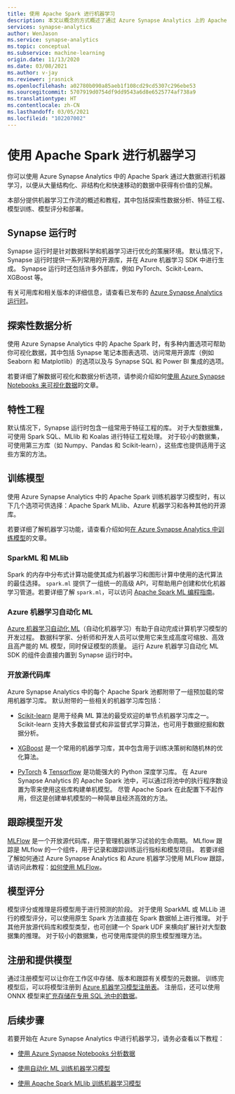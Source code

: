 ```yaml
---
title: 使用 Apache Spark 进行机器学习
description: 本文以概念的方式概述了通过 Azure Synapse Analytics 上的 Apache Spark 提供的机器学习和数据科学功能。
services: synapse-analytics
author: WenJason
ms.service: synapse-analytics
ms.topic: conceptual
ms.subservice: machine-learning
origin.date: 11/13/2020
ms.date: 03/08/2021
ms.author: v-jay
ms.reviewer: jrasnick
ms.openlocfilehash: a02780b090a85aeb1f108cd29cd5307c296ebe53
ms.sourcegitcommit: 5707919d0754df9dd9543a6d8e6525774af738a9
ms.translationtype: HT
ms.contentlocale: zh-CN
ms.lasthandoff: 03/05/2021
ms.locfileid: "102207002"
---
```

# <a name="machine-learning-with-apache-spark"></a>使用 Apache Spark 进行机器学习

你可以使用 Azure Synapse Analytics 中的 Apache Spark 通过大数据进行机器学习，以便从大量结构化、非结构化和快速移动的数据中获得有价值的见解。 

本部分提供机器学习工作流的概述和教程，其中包括探索性数据分析、特征工程、模型训练、模型评分和部署。  

## <a name="synapse-runtime"></a>Synapse 运行时 
Synapse 运行时是针对数据科学和机器学习进行优化的策展环境。 默认情况下，Synapse 运行时提供一系列常用的开源库，并在 Azure 机器学习 SDK 中进行生成。 Synapse 运行时还包括许多外部库，例如 PyTorch、Scikit-Learn、XGBoost 等。

有关可用库和相关版本的详细信息，请查看已发布的 [Azure Synapse Analytics 运行时](../spark/apache-spark-version-support.md)。

## <a name="exploratory-data-analysis"></a>探索性数据分析
使用 Azure Synapse Analytics 中的 Apache Spark 时，有多种内置选项可帮助你可视化数据，其中包括 Synapse 笔记本图表选项、访问常用开源库（例如 Seaborn 和 Matplotlib）的选项以及与 Synapse SQL 和 Power BI 集成的选项。

若要详细了解数据可视化和数据分析选项，请参阅介绍如何[使用 Azure Synapse Notebooks 来可视化数据](../spark/apache-spark-data-visualization.md)的文章。

## <a name="feature-engineering"></a>特性工程
默认情况下，Synapse 运行时包含一组常用于特征工程的库。 对于大型数据集，可使用 Spark SQL、MLlib 和 Koalas 进行特征工程处理。 对于较小的数据集，可使用第三方库（如 Numpy、Pandas 和 Scikit-learn），这些库也提供适用于这些方案的方法。

## <a name="train-models"></a>训练模型
使用 Azure Synapse Analytics 中的 Apache Spark 训练机器学习模型时，有以下几个选项可供选择：Apache Spark MLlib、Azure 机器学习和各种其他的开源库。 

若要详细了解机器学习功能，请查看介绍如何[在 Azure Synapse Analytics 中训练模型](../spark/apache-spark-machine-learning-training.md)的文章。

### <a name="sparkml-and-mllib"></a>SparkML 和 MLlib
Spark 的内存中分布式计算功能使其成为机器学习和图形计算中使用的迭代算法的最佳选择。 ```spark.ml``` 提供了一组统一的高级 API，可帮助用户创建和优化机器学习管道。若要详细了解 ```spark.ml```，可以访问 [Apache Spark ML 编程指南](https://spark.apache.org/docs/1.2.2/ml-guide.html)。

### <a name="azure-machine-learning-automated-ml"></a>Azure 机器学习自动化 ML
[Azure 机器学习自动化 ML](../../machine-learning/concept-automated-ml.md)（自动化机器学习）有助于自动完成计算机学习模型的开发过程。 数据科学家、分析师和开发人员可以使用它来生成高度可缩放、高效且高产能的 ML 模型，同时保证模型的质量。 运行 Azure 机器学习自动化 ML SDK 的组件会直接内置到 Synapse 运行时中。

### <a name="open-source-libraries"></a>开放源代码库
Azure Synapse Analytics 中的每个 Apache Spark 池都附带了一组预加载的常用机器学习库。  默认附带的一些相关的机器学习库包括：

- [Scikit-learn](https://scikit-learn.org/stable/index.html) 是用于经典 ML 算法的最受欢迎的单节点机器学习库之一。 Scikit-learn 支持大多数监督式和非监督式学习算法，也可用于数据挖掘和数据分析。
  
- [XGBoost](https://xgboost.readthedocs.io/en/latest/) 是一个常用的机器学习库，其中包含用于训练决策树和随机林的优化算法。 
  
- [PyTorch](https://pytorch.org/) & [Tensorflow](https://www.tensorflow.org/) 是功能强大的 Python 深度学习库。 在 Azure Synapse Analytics 的 Apache Spark 池中，可以通过将池中的执行程序数设置为零来使用这些库构建单机模型。 尽管 Apache Spark 在此配置下不起作用，但这是创建单机模型的一种简单且经济高效的方法。

## <a name="track-model-development"></a>跟踪模型开发
[MLFlow](https://www.mlflow.org/) 是一个开放源代码库，用于管理机器学习试验的生命周期。 MLflow 跟踪是 MLflow 的一个组件，用于记录和跟踪训练运行指标和模型项目。 若要详细了解如何通过 Azure Synapse Analytics 和 Azure 机器学习使用 MLFlow 跟踪，请访问此教程：[如何使用 MLFlow](../../machine-learning/how-to-use-mlflow.md)。

## <a name="model-scoring"></a>模型评分
模型评分或推理是将模型用于进行预测的阶段。 对于使用 SparkML 或 MLLib 进行的模型评分，可以使用原生 Spark 方法直接在 Spark 数据帧上进行推理。 对于其他开放源代码库和模型类型，也可创建一个 Spark UDF 来横向扩展针对大型数据集的推理。 对于较小的数据集，也可使用库提供的原生模型推理方法。

## <a name="register-and-serve-models"></a>注册和提供模型
通过注册模型可以让你在工作区中存储、版本和跟踪有关模型的元数据。 训练完模型后，可以将模型注册到 [Azure 机器学习模型注册表](../../machine-learning/concept-model-management-and-deployment.md#register-package-and-deploy-models-from-anywhere)。 注册后，还可以使用 ONNX 模型来[扩充存储在专用 SQL 池中的数据](../machine-learning/tutorial-sql-pool-model-scoring-wizard.md)。

## <a name="next-steps"></a>后续步骤
若要开始在 Azure Synapse Analytics 中进行机器学习，请务必查看以下教程：
- [使用 Azure Synapse Notebooks 分析数据](../spark/apache-spark-data-visualization-tutorial.md)

- [使用自动化 ML 训练机器学习模型](../spark/apache-spark-azure-machine-learning-tutorial.md)

- [使用 Apache Spark MLlib 训练机器学习模型](../spark/apache-spark-machine-learning-mllib-notebook.md)
